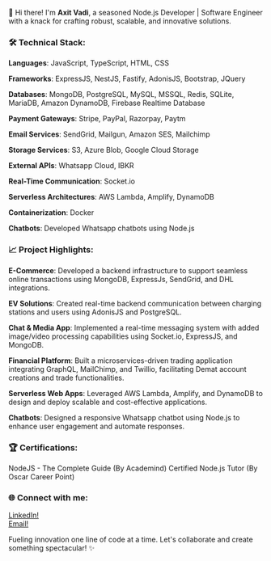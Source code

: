 👋 Hi there! I'm **Axit Vadi**, a seasoned Node.js Developer | Software Engineer with a knack for crafting robust, scalable, and innovative solutions.

### 🛠 Technical Stack:

**Languages**: JavaScript, TypeScript, HTML, CSS


**Frameworks**: ExpressJS, NestJS, Fastify, AdonisJS, Bootstrap, JQuery


**Databases**: MongoDB, PostgreSQL, MySQL, MSSQL, Redis, SQLite, MariaDB, Amazon DynamoDB, Firebase Realtime Database


**Payment Gateways**: Stripe, PayPal, Razorpay, Paytm


**Email Services**: SendGrid, Mailgun, Amazon SES, Mailchimp


**Storage Services**: S3, Azure Blob, Google Cloud Storage


**External APIs**: Whatsapp Cloud, IBKR


**Real-Time Communication**: Socket.io


**Serverless Architectures**: AWS Lambda, Amplify, DynamoDB


**Containerization**: Docker


**Chatbots**: Developed Whatsapp chatbots using Node.js

### 📈 Project Highlights:

**E-Commerce**: Developed a backend infrastructure to support seamless online transactions using MongoDB, ExpressJs, SendGrid, and DHL integrations.


**EV Solutions**: Created real-time backend communication between charging stations and users using AdonisJS and PostgreSQL.


**Chat & Media App**: Implemented a real-time messaging system with added image/video processing capabilities using Socket.io, ExpressJS, and MongoDB.


**Financial Platform**: Built a microservices-driven trading application integrating GraphQL, MailChimp, and Twillio, facilitating Demat account creations and trade functionalities.


**Serverless Web Apps**: Leveraged AWS Lambda, Amplify, and DynamoDB to design and deploy scalable and cost-effective applications.


**Chatbots**: Designed a responsive Whatsapp chatbot using Node.js to enhance user engagement and automate responses.

### 🏆 Certifications:

NodeJS - The Complete Guide (By Academind)
Certified Node.js Tutor (By Oscar Career Point)

### 🌐 Connect with me:

[LinkedIn!](www.linkedin.com/in/axit-vadi-603944225)  
[Email!](axitvadi@gmail.com)

Fueling innovation one line of code at a time. Let's collaborate and create something spectacular! ✨
